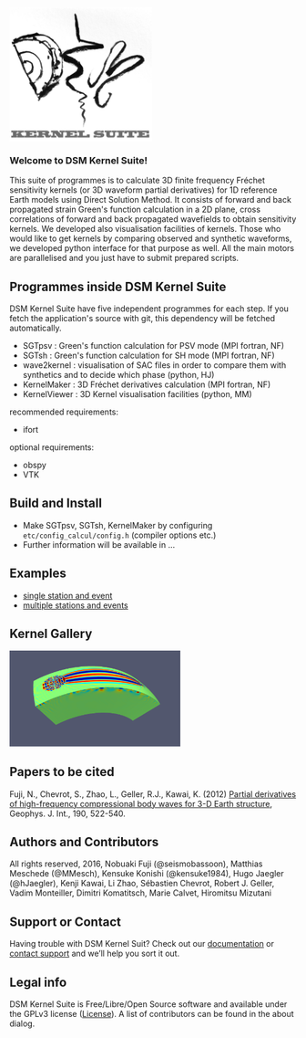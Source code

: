 <img src="etc/images/DSM_logo.png"  width="250" align="middle">

### Welcome to DSM Kernel Suite!
This suite of programmes is to calculate 3D finite frequency Fréchet sensitivity kernels (or 3D waveform partial derivatives) for 1D reference Earth models using Direct Solution Method. It consists of forward and back propagated strain Green's function calculation in a 2D plane, cross correlations of forward and back propagated wavefields to obtain sensitivity kernels. We developed also visualisation facilities of kernels. Those who would like to get kernels by comparing observed and synthetic waveforms, we developed python interface for that purpose as well. All the main motors are parallelised and you just have to submit prepared scripts. 

## Programmes inside DSM Kernel Suite
DSM Kernel Suite have five independent programmes for each step. If you fetch the application's source with git, this dependency will be fetched automatically. 
* SGTpsv : Green's function calculation for PSV mode (MPI fortran, NF) 
* SGTsh  : Green's function calculation for SH  mode (MPI fortran, NF)
* wave2kernel : visualisation of SAC files in order to compare them with synthetics and to decide which phase (python, HJ)
* KernelMaker : 3D Fréchet derivatives calculation (MPI fortran, NF)
* KernelViewer : 3D Kernel visualisation facilities (python, MM)

recommended requirements:
* ifort

optional requirements:
* obspy
* VTK

## Build and Install
* Make SGTpsv, SGTsh, KernelMaker by configuring `etc/config_calcul/config.h` (compiler options etc.) 
* Further information will be available in ...

## Examples
 * [single station and event](examples/single_kernel/README.md)
 * [multiple stations and events](examples/multiple_kernels/README.md)

## Kernel Gallery
<img src="etc/images/kernel1.png" width="300">

## Papers to be cited
Fuji, N., Chevrot, S., Zhao, L., Geller, R.J., Kawai, K. (2012) [Partial derivatives of high-frequency compressional body waves for 3-D Earth structure](https://gji.oxfordjournals.org/content/190/1/522.full), Geophys. J. Int., 190, 522-540.

## Authors and Contributors
All rights reserved, 2016, Nobuaki Fuji (@seismobassoon), Matthias Meschede
(@MMesch), Kensuke Konishi (@kensuke1984), Hugo Jaegler (@hJaegler), Kenji
Kawai, Li Zhao, Sébastien Chevrot, Robert J. Geller, Vadim Monteiller, Dimitri
Komatitsch, Marie Calvet, Hiromitsu Mizutani

## Support or Contact
Having trouble with DSM Kernel Suit? Check out our
[documentation](http://ipgp.github.io/DSM-Kernel/) or [contact
support](email:nobuaki@ipgp.fr) and we’ll help you sort it out.

## Legal info
DSM Kernel Suite is Free/Libre/Open Source software and available under the
GPLv3 license ([License](LICENSE.txt)). A list of contributors can be found in
the about dialog.
